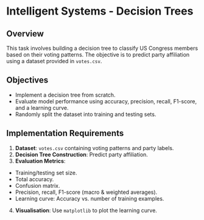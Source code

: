 # Intelligent Systems - Decision Trees

## Overview

This task involves building a decision tree to classify US Congress members based on their voting patterns. The objective is to predict party affiliation using a dataset provided in `votes.csv`.

## Objectives

- Implement a decision tree from scratch.
- Evaluate model performance using accuracy, precision, recall, F1-score, and a learning curve.
- Randomly split the dataset into training and testing sets.

## Implementation Requirements

1. **Dataset**: `votes.csv` containing voting patterns and party labels.
2. **Decision Tree Construction**: Predict party affiliation.
3. **Evaluation Metrics**:
  - Training/testing set size.
  - Total accuracy.
  - Confusion matrix.
  - Precision, recall, F1-score (macro & weighted averages).
  - Learning curve: Accuracy vs. number of training examples.
4. **Visualisation**: Use `matplotlib` to plot the learning curve.